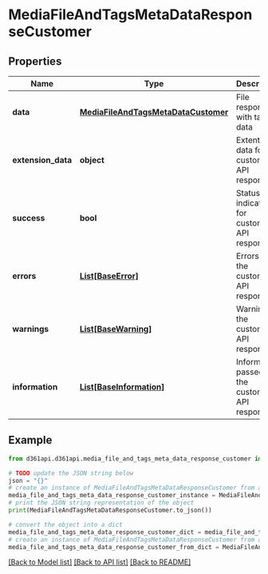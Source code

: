 # MediaFileAndTagsMetaDataResponseCustomer


## Properties

Name | Type | Description | Notes
------------ | ------------- | ------------- | -------------
**data** | [**MediaFileAndTagsMetaDataCustomer**](MediaFileAndTagsMetaDataCustomer.md) | File response with tag data | [optional] 
**extension_data** | **object** | Extention data for customer API response | [optional] 
**success** | **bool** | Status indication for customer API response | [optional] 
**errors** | [**List[BaseError]**](BaseError.md) | Errors in the customer API response | [optional] 
**warnings** | [**List[BaseWarning]**](BaseWarning.md) | Warnings in the customer API response | [optional] 
**information** | [**List[BaseInformation]**](BaseInformation.md) | Information passed by the customer API response | [optional] 

## Example

```python
from d361api.d361api.media_file_and_tags_meta_data_response_customer import MediaFileAndTagsMetaDataResponseCustomer

# TODO update the JSON string below
json = "{}"
# create an instance of MediaFileAndTagsMetaDataResponseCustomer from a JSON string
media_file_and_tags_meta_data_response_customer_instance = MediaFileAndTagsMetaDataResponseCustomer.from_json(json)
# print the JSON string representation of the object
print(MediaFileAndTagsMetaDataResponseCustomer.to_json())

# convert the object into a dict
media_file_and_tags_meta_data_response_customer_dict = media_file_and_tags_meta_data_response_customer_instance.to_dict()
# create an instance of MediaFileAndTagsMetaDataResponseCustomer from a dict
media_file_and_tags_meta_data_response_customer_from_dict = MediaFileAndTagsMetaDataResponseCustomer.from_dict(media_file_and_tags_meta_data_response_customer_dict)
```
[[Back to Model list]](../README.md#documentation-for-models) [[Back to API list]](../README.md#documentation-for-api-endpoints) [[Back to README]](../README.md)


